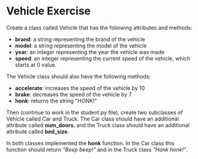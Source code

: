 # Vehicle Exercise
Create a class called Vehicle that has the following attributes and methods:

- **brand**: a string representing the brand of the vehicle
- **model**: a string representing the model of the vehicle
- **year**: an integer representing the year the vehicle was made
- **speed**: an integer representing the current speed of the vehicle, which starts at 0 value.

The Vehicle class should also have the following methods:

- **accelerate**: increases the speed of the vehicle by 10
- **brake**: decreases the speed of the vehicle by 7
- **honk**: returns the string "HONK!"

Then (continue to work in the student.py file), create two subclasses of Vehicle called Car and Truck. The Car class should have an additional attribute called **num_doors**, and the Truck class should have an additional attribute called **bed_size**. 

In both classes implemented the **honk** function. In the Car class this function should return *"Beep beep!"* and in the Truck class *"Honk honk!"*.
